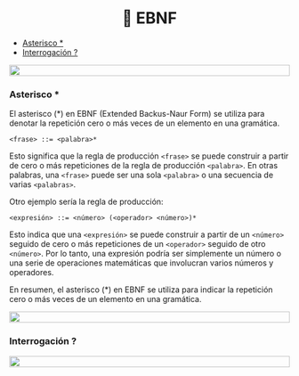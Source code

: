 <h1 align="center"> 🧠 EBNF
</h1>

- [Asterisco *](#asterisco)
- [Interrogación ?](#interrogación)

<img src= 'https://i.gifer.com/origin/8c/8cd3f1898255c045143e1da97fbabf10_w200.gif' height="20" width="100%">

### Asterisco *

El asterisco (*) en EBNF (Extended Backus-Naur Form) se utiliza para denotar la repetición cero o más veces de un elemento en una gramática.

```
<frase> ::= <palabra>*
```


Esto significa que la regla de producción `<frase>` se puede construir a partir de cero o más repeticiones de la regla de producción `<palabra>`. En otras palabras, una `<frase>` puede ser una sola `<palabra>` o una secuencia de varias `<palabras>`.

Otro ejemplo sería la regla de producción:

```
<expresión> ::= <número> (<operador> <número>)*
```

Esto indica que una `<expresión>` se puede construir a partir de un `<número>` seguido de cero o más repeticiones de un `<operador>` seguido de otro `<número>`. Por lo tanto, una expresión podría ser simplemente un número o una serie de operaciones matemáticas que involucran varios números y operadores.

En resumen, el asterisco (*) en EBNF se utiliza para indicar la repetición cero o más veces de un elemento en una gramática.

<img src= 'https://i.gifer.com/origin/8c/8cd3f1898255c045143e1da97fbabf10_w200.gif' height="20" width="100%">

### Interrogación ?

<img src= 'https://i.gifer.com/origin/8c/8cd3f1898255c045143e1da97fbabf10_w200.gif' height="20" width="100%">